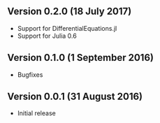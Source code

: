 Version 0.2.0 (18 July 2017)
-------------------------------
* Support for DifferentialEquations.jl
* Support for Julia 0.6

Version 0.1.0 (1 September 2016)
--------------------------------
* Bugfixes

Version 0.0.1 (31 August 2016)
------------------------------
* Initial release
